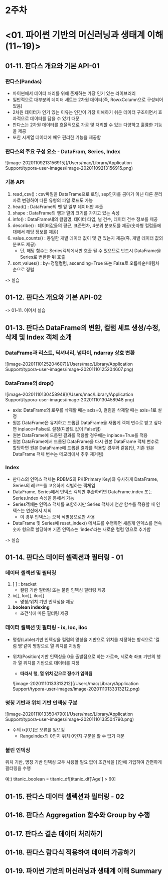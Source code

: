 # 2주차 

# <01. 파이썬 기반의 머신러닝과 생태계 이해(11~19)>

## 01-11. 판다스 개요와 기본 API-01

### 판다스(Pandas)

- 파이썬에서 데이터 처리를 위해 존재하는 가장 인기 있는 라이브러리
- 일반적으로 대부분의 데이터 세트는 2차원 데이터(즉, RowxColumn으로 구성되어 있음)
- 2차원 데이터가 인기 있는 이유는 인간이 가장 이해하기 쉬운 데이터 구조이면서 효과적으로 데이터를 담을 수 있기 때문
- 판다스는 2차원 데이터를 효율적으로 가공 및 처리할 수 있는 다양하고 훌륭한 기능을 제공
- 또한 시계열 데이터에 매우 편리한 기능을 제공함

### 판다스의 주요 구성 요소 - DataFram, Series, Index

![image-20201109213156915](/Users/mac/Library/Application Support/typora-user-images/image-20201109213156915.png)

### 기본 API

1. read_csv() : csv파일을 DataFrame으로 로딩, sep인자를 콤마가 아닌 다른 분리자로 변경하여 다른 유형의 파일 로드도 가능
2. head() : DataFrame의 맨 앞 일부 데이터만 추출
3. shape : DataFrame의 행과 열의 크기를 가지고 있는 속성
4. info() : DataFrame내의 컬럼명, 데이터 타입, 널 건수, 데이터 건수 정보를 제공
5. describe() : 데이터값들의 평균, 표준편차, 4분위 분포도를 제공(숫자형 컬럼들에 대해서 해당 정보를 제공)
6. value_counts() : 동일한 개별 데이터 값이 몇 건 있는지 제공(즉, 개별 데이터 값의 분포도 제공)
   * 단, 해당 함수는 Series객체에서만 호출 될 수 있으므로 반드시 DataFrame을 Series로 변환한 뒤 호출
7. sort_values() : by=정렬컬럼, ascending=True 또는 False로 오름차순/내림차순으로 정렬

-> 실습





## 01-12. 판다스 개요와 기본 API-02

-> 01-11. 이어서 실습



## 01-13. 판다스 DataFrame의 변환, 컬럼 세트 생성/수정, 삭제 및 Index 객체 소개

### DataFrame과 리스트, 딕셔너리, 넘파이, ndarray 상호 변환

![image-20201110125204607](/Users/mac/Library/Application Support/typora-user-images/image-20201110125204607.png)

### DataFrame의 drop()

![image-20201110130458948](/Users/mac/Library/Application Support/typora-user-images/image-20201110130458948.png)

- axis: DataFrame의 로우를 삭제할 때는 axis=0, 컬럼을 삭제할 때는 axis=1로 설정
- 원본 DataFrame은 유지하고 드롭된 DataFrame을 새롭게 객체 변수로 받고 싶다면 inplace=False로 설정(디폴트 값이 False임)
- 원본 DataFrame에 드롭된 결과를 적용할 경우에는 inplace=True를 적용
-  원본 DataFrame에서 드롭된 DataFrame을 다시 원본 DataFrame 객체 변수로 할당하면 원본 DataFrame에 드롭된 결과를 적용할 경우와 같음(단, 기존 원본 DataFrame 객체 변수는 메모리에서 추후 제거됨)

### Index

- 판다스의 인덱스 객체는 RDBMS의 PK(Primary Key)와 유사하게 DataFrame, Series의 레코드를 고유하게 식별하는 객체임
- DataFrame, Series에서 인덱스 객체만 추출하려면 DataFrame.index 또는 Series.index 속성을 통해서 가능
- Series객체는 인덱스 객체를 포함하지만 Series 객체에 연산 함수를 적용할 때 인덱스는 연산에서 제외
  - 이 경우 인덱스는 오직 식별용으로만 사용
- DataFrame 및 Series에 reset_index() 메서드를 수행하면 새롭게 인덱스를 연속 숫자 형으로 할당하며 기존 인덱스는 'index'라는 새로운 컬럼 명으로 추가함

-> 실습

## 01-14.  판다스 데이터 셀렉션과 필터링 - 01

### 데이터 셀렉션 및 필터링

1. [ ] : bracket 
   - 컬럼 기반 필터링 또는 불린 인덱싱 필터링 제공
2. ix[], loc[], iloc[]
   - 명칭/위치 기반 인덱싱을 제공
3. **boolean indexing**
   - 조건식에 따른 필터링 제공

### 데이터 셀렉션 및 필터링 - ix, loc, iloc

- 명칭(Lable)기반 인덱싱을 컬럼의 명칭을 기반으로 위치를 지정하는 방식으로 '컬럼 명'같이 명칭으로 열 위치를 지정함

- 위치(Position)기반 인덱싱을 0을 출발점으로 하는 가로축, 세로축 좌표 기반의 행과 열 위치를 기반으로 데이터를 지정

  - **따라서 행, 열 위치 값으로 정수가 입력됨**

  ![image-20201110133313212](/Users/mac/Library/Application Support/typora-user-images/image-20201110133313212.png)

### 명칭 기반과 위치 기반 인덱싱 구분

![image-20201110133504790](/Users/mac/Library/Application Support/typora-user-images/image-20201110133504790.png)

- 주의 ix[0,1]은 오류를 일으킴
  - RangeIndex의 0인지 위치 0인지 구분을 할 수 없기 때문 

### 불린 인덱싱

위치 기반, 명칭 기반 인덱싱 모두 사용할 필요 없이 조건식을 []안에 기입하여 간편하게 필터링을 수행

예:) titanic_boolean = titanic_df[titanic_df['Age'] > 60]



## 01-15. 판다스 데이터 셀렉션과 필터링 - 02


## 01-16. 판다스 Aggregation 함수와 Group by 수행



## 01-17. 판다스 결손 데이터 처리하기

## 01-18. 판다스 람다식 적용하여 데이터 가공하기

## 01-19. 파이썬 기반의 머신러닝과 생태계 이해 Summary







































